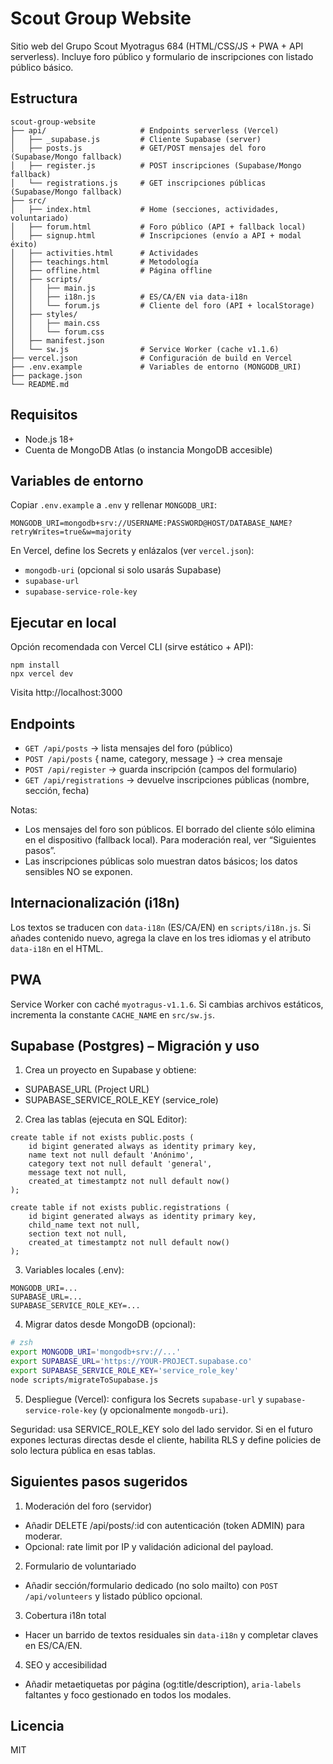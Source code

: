 # Scout Group Website

Sitio web del Grupo Scout Myotragus 684 (HTML/CSS/JS + PWA + API serverless). Incluye foro público y formulario de inscripciones con listado público básico.

## Estructura

```
scout-group-website
├── api/                     # Endpoints serverless (Vercel)
│   ├── _supabase.js         # Cliente Supabase (server)
│   ├── posts.js             # GET/POST mensajes del foro (Supabase/Mongo fallback)
│   ├── register.js          # POST inscripciones (Supabase/Mongo fallback)
│   └── registrations.js     # GET inscripciones públicas (Supabase/Mongo fallback)
├── src/
│   ├── index.html           # Home (secciones, actividades, voluntariado)
│   ├── forum.html           # Foro público (API + fallback local)
│   ├── signup.html          # Inscripciones (envío a API + modal éxito)
│   ├── activities.html      # Actividades
│   ├── teachings.html       # Metodología
│   ├── offline.html         # Página offline
│   ├── scripts/
│   │   ├── main.js
│   │   ├── i18n.js          # ES/CA/EN via data-i18n
│   │   └── forum.js         # Cliente del foro (API + localStorage)
│   ├── styles/
│   │   ├── main.css
│   │   └── forum.css
│   ├── manifest.json
│   └── sw.js                # Service Worker (cache v1.1.6)
├── vercel.json              # Configuración de build en Vercel
├── .env.example             # Variables de entorno (MONGODB_URI)
├── package.json
└── README.md
```

## Requisitos

- Node.js 18+
- Cuenta de MongoDB Atlas (o instancia MongoDB accesible)

## Variables de entorno

Copiar `.env.example` a `.env` y rellenar `MONGODB_URI`:

```
MONGODB_URI=mongodb+srv://USERNAME:PASSWORD@HOST/DATABASE_NAME?retryWrites=true&w=majority
```

En Vercel, define los Secrets y enlázalos (ver `vercel.json`):
- `mongodb-uri` (opcional si solo usarás Supabase)
- `supabase-url`
- `supabase-service-role-key`

## Ejecutar en local

Opción recomendada con Vercel CLI (sirve estático + API):

```
npm install
npx vercel dev
```

Visita http://localhost:3000

## Endpoints

- `GET /api/posts` → lista mensajes del foro (público)
- `POST /api/posts` { name, category, message } → crea mensaje
- `POST /api/register` → guarda inscripción (campos del formulario)
- `GET /api/registrations` → devuelve inscripciones públicas (nombre, sección, fecha)

Notas:
- Los mensajes del foro son públicos. El borrado del cliente sólo elimina en el dispositivo (fallback local). Para moderación real, ver “Siguientes pasos”.
- Las inscripciones públicas solo muestran datos básicos; los datos sensibles NO se exponen.

## Internacionalización (i18n)

Los textos se traducen con `data-i18n` (ES/CA/EN) en `scripts/i18n.js`. Si añades contenido nuevo, agrega la clave en los tres idiomas y el atributo `data-i18n` en el HTML.

## PWA

Service Worker con caché `myotragus-v1.1.6`. Si cambias archivos estáticos, incrementa la constante `CACHE_NAME` en `src/sw.js`.

## Supabase (Postgres) – Migración y uso

1) Crea un proyecto en Supabase y obtiene:
- SUPABASE_URL (Project URL)
- SUPABASE_SERVICE_ROLE_KEY (service_role)

2) Crea las tablas (ejecuta en SQL Editor):

```
create table if not exists public.posts (
	id bigint generated always as identity primary key,
	name text not null default 'Anónimo',
	category text not null default 'general',
	message text not null,
	created_at timestamptz not null default now()
);

create table if not exists public.registrations (
	id bigint generated always as identity primary key,
	child_name text not null,
	section text not null,
	created_at timestamptz not null default now()
);
```

3) Variables locales (.env):

```
MONGODB_URI=...
SUPABASE_URL=...
SUPABASE_SERVICE_ROLE_KEY=...
```

4) Migrar datos desde MongoDB (opcional):

```zsh
# zsh
export MONGODB_URI='mongodb+srv://...'
export SUPABASE_URL='https://YOUR-PROJECT.supabase.co'
export SUPABASE_SERVICE_ROLE_KEY='service_role_key'
node scripts/migrateToSupabase.js
```

5) Despliegue (Vercel): configura los Secrets `supabase-url` y `supabase-service-role-key` (y opcionalmente `mongodb-uri`).

Seguridad: usa SERVICE_ROLE_KEY solo del lado servidor. Si en el futuro expones lecturas directas desde el cliente, habilita RLS y define policies de solo lectura pública en esas tablas.

## Siguientes pasos sugeridos

1) Moderación del foro (servidor)
- Añadir DELETE /api/posts/:id con autenticación (token ADMIN) para moderar.
- Opcional: rate limit por IP y validación adicional del payload.

2) Formulario de voluntariado
- Añadir sección/formulario dedicado (no solo mailto) con `POST /api/volunteers` y listado público opcional.

3) Cobertura i18n total
- Hacer un barrido de textos residuales sin `data-i18n` y completar claves en ES/CA/EN.

4) SEO y accesibilidad
- Añadir metaetiquetas por página (og:title/description), `aria-labels` faltantes y foco gestionado en todos los modales.

## Licencia

MIT